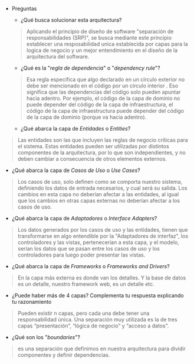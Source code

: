 * Preguntas

  * ¿Qué busca solucionar esta arquitectura?
  > Aplicando el principio de diseño de software "separación de responsabilidades (SRP)", se busca mediante este principio establecer una resposabilidad unica establecida por capas para la logica de negocio y un mejor entendimiento en el diseño de la arquitectura del software.

  * ¿Qué es la "_regla de dependencia_" o "_dependency rule_"?
  > Esa regla especifica que algo declarado en un círculo exterior no debe ser mencionado en el código por un círculo interior .
Eso significa que las dependencias del código solo pueden apuntar hacia adentro.
Por ejemplo, el código de la capa de dominio no puede depender del código de la capa de infraestructura, el código de la capa de infraestructura puede depender del código de la capa de dominio (porque va hacia adentro).

  * ¿Qué abarca la capa de _Entidades_ o _Entities_?
> Las entidades son las que incluyen las reglas de negocio críticas para el sistema. Estas entidades pueden ser utilizadas por distintos componentes de la arquitectura, por lo que son independientes, y no deben cambiar a consecuencia de otros elementos externos.

  * ¿Qué abarca la capa de _Casos de Uso_ o _Use Cases_?
  > Los casos de uso, solo definen como se comporta nuestro sistema, definiendo los datos de entrada necesarios, y cual será su salida. Los cambios en esta capa no deberían afectar a las entidades, al igual que los cambios en otras capas externas no deberían afectar a los casos de uso.
  

  * ¿Qué abarca la capa de _Adaptadores_ o _Interface Adapters_?
  > Los datos generados por los casos de uso y las entidades, tienen que transformarse en algo entendible por la
  "Adaptadores de interfaz", los controladores y las vistas, pertenecerían a esta capa, y el modelo, serían los datos que se pasan entre los casos de uso y los controladores para luego poder presentar las vistas. 
  

  * ¿Qué abarca la capa de _Frameworks_ o _Frameworks and Drivers_?
  > En la capa más externa es donde van los detalles. Y la base de datos es un detalle, nuestro framework web, es un detalle etc.
  

  * ¿Puede haber más de 4 capas? Complementa tu respuesta explicando tu razonamiento
  > Pueden existir n capas, pero cada una debe tener una responsabilidad única. Una separación muy utilizada es la de tres capas “presentación”, “lógica de negocio” y “acceso a datos”. 
  


  * ¿Qué son los "_boundaries_"?
  > es una separación que definimos en nuestra arquitectura para dividir componentes y definir dependencias. 
  

